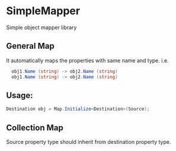 # SimpleMapper
Simple object mapper library

## General Map
It automatically maps the properties with same name and type.
i.e. 
```C#
  obj1.Name (string) -> obj2.Name (string)
  obj1.Name (string) -> obj2.Name (string)
```

## Usage:
```C#
Destination obj = Map.Initialize<Destination>(Source);
```

## Collection Map
Source property type should inherit from destination property type.
